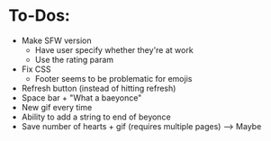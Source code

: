 # To-Dos:
- Make SFW version
	- Have user specify whether they're at work
	- Use the rating param
- Fix CSS
	- Footer seems to be problematic for emojis
- Refresh button (instead of hitting refresh)
- Space bar + "What a baeyonce"
- New gif every time
- Ability to add a string to end of beyonce
- Save number of hearts + gif (requires multiple pages) --> Maybe
